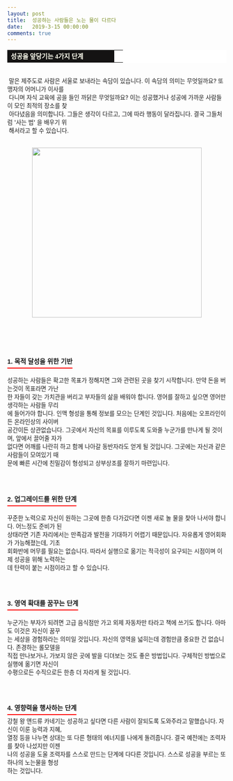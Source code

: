 ```yaml
---
layout: post
title:  성공하는 사람들은 노는 물이 다르다
date:   2019-3-15 00:00:00
comments: true
---
```





<table width="99%" bgcolor="#ffffff" cellspacing="1" cellpadding="2"><tbody><tr><td width="230" bgcolor="#141313" style-="border-bottom:#141313 1px solid; border-left:#141313 1px solid; border-top:#141313 1px solid; &#13;&#10;border-right:#141313 1px solid"><span style="color: rgb(0, 0, 0); font-family: 맑은 고딕, dotum, verdana; font-size: 11pt;"><strong><span syle="font-size:11pt"><font color="#fffff0">성공을 앞당기는 4가지 단계</font></span></strong></span></td><td style="border-width: 0px 0px 1px; border-style: solid; border-color: rgb(255, 255, 255) rgb(255, 255, 255) rgb(20, 19, 19);"><span style="font-size: 11pt;"><font color="#000000">&nbsp;</font></span></td></tr></tbody></table><p></p><span style="font-size: 10pt;"><p>﻿<br><span style="font-size: 10pt;">&nbsp;말은 제주도로 사람은 서울로 보내라는 속담이 있습니다. 이 속담의 의미는 무엇일까요? 또 맹자의 어머니가 이사를 <br>&nbsp;다니며 자식 교육에 공을 들인 까닭은 무엇일까요? 이는 성공했거나 성공에 가까운 사람들이 모인 최적의 장소를 찾<br>&nbsp;아다녔음을 의미합니다. 그들은 생각이 다르고, 그에 따라 행동이 달라집니다. 결국 그들처럼 '사는 법' 을 배우기 위<br>&nbsp;해서라고 할 수 있습니다.﻿<br></span><br></p><div class="imageblock center" style="text-align: center; clear: both;"><span data-url="https://t1.daumcdn.net/cfile/tistory/1643F31B4C7A7C5A83?download" data-lightbox="lightbox"><img width="390" height="344" style="height: auto; cursor: pointer; max-width: 100%;" alt="" src="https://t1.daumcdn.net/cfile/tistory/1643F31B4C7A7C5A83" filename="cfile8.uf@1643F31B4C7A7C5A83FAD8.jpg" filemime=""></span></div><p><br></p></span><p><span style="font-size: 10pt;">﻿</span><br><span style="font-size: 10pt;">﻿</span><br></p><h3 style="font: bold 11pt/normal 맑은 고딕, Dotum, Sans-serif; margin: 0px; padding: 0px 0px 5px; border-bottom-color: rgb(255, 0, 0); border-bottom-width: 2px; border-bottom-style: solid; float: left; font-size-adjust: none; font-stretch: normal;">1. 목적 달성을 위한 기반</h3><p></p><span style="font-size: 10pt;"><p>﻿<br></p><span style="font-size: 10pt;"><p>﻿<br>성공하는 사람들은 확고한 목표가 정해지면 그와 관련된 곳을 찾기 시작합니다. 만약 돈을 버는것이 목표라면 가난<br> 한 자들이 갖는 가치관을 버리고 부자들의 삶을 배워야 합니다. 영어를 잘하고 싶으면 영어만 생각하는 사람들 무리<br> 에 들어가야 합니다. 인맥 형성을 통해 정보를 모으는 단계인 것입니다. 처음에는 오프라인이든 온라인상의 사이버 <br> 공간이든 상관없습니다. 그곳에서 자신의 목표를 이루도록 도와줄 누군가를 만나게 될 것이며, 앞에서 끌어줄 자가 <br> 없다면 어깨를 나란히 하고 함께 나아갈 동반자라도 얻게 될 것입니다. 그곳에는 자신과 같은 사람들이 모여있기 때<br> 문에 빠른 시간에 친밀감이 형성되고 상부상조를 잘하기 마련입니다.<br><br><br><br></p><h3 style="font: bold 11pt/normal 맑은 고딕, Dotum, Sans-serif; margin: 0px; padding: 0px 0px 5px; border-bottom-color: rgb(255, 0, 0); border-bottom-width: 2px; border-bottom-style: solid; float: left; font-size-adjust: none; font-stretch: normal;">2. 업그레이드를 위한 단계</h3><p></p><span style="font-size: 10pt;"><p>﻿<br></p><span style="font-size: 10pt;"><p>﻿<br>꾸준한 노력으로 자신이 원하는 그곳에 한층 다가갔다면 이젠 새로 놀 물을 찾아 나서야 합니다. 어느정도 준비가 된 <br> 상태라면 기존 자리에서는 만족감과 발전을 기대하기 어렵기 때문입니다. 자유롭게 영어회화가 가능해졌는데, 기초 <br> 회화반에 머무를 필요는 없습니다. 따라서 실행으로 옮기는 적극성이 요구되는 시점이며 이제 성공을 위해 노력하는<br> 데 탄력이 붙는 시점이라고 할 수 있습니다.<br><br><br><br></p><h3 style="font: bold 11pt/normal 맑은 고딕, Dotum, Sans-serif; margin: 0px; padding: 0px 0px 5px; border-bottom-color: rgb(255, 0, 0); border-bottom-width: 2px; border-bottom-style: solid; float: left; font-size-adjust: none; font-stretch: normal;">3. 영역 확대를 꿈꾸는 단계</h3><p></p><span style="font-size: 10pt;"><p>﻿<br></p><span style="font-size: 10pt;"><p>﻿<br>누군가는 부자가 되려면 고급 음식점만 가고 외제 자동차만 타라고 책에 쓰기도 합니다. 아마도 이것은 자신이 꿈꾸<br> 는 세상을 경험하라는 의미일 것입니다. 자신의 영역을 넓히는데 경험만큼 중요한 건 없습니다. 존경하는 롤모델을 <br> 직접 만나보거나, 가보지 않은 곳에 발을 디뎌보는 것도 좋은 방법입니다. 구체적인 방법으로 실행에 옮기면 자신이 <br> 수평으로든 수직으로든 한층 더 자라게 될 것입니다.<br><br><br><br></p><h3 style="font: bold 11pt/normal 맑은 고딕, Dotum, Sans-serif; margin: 0px; padding: 0px 0px 5px; border-bottom-color: rgb(255, 0, 0); border-bottom-width: 2px; border-bottom-style: solid; float: left; font-size-adjust: none; font-stretch: normal;">4. 영향력을 행사하는 단계</h3><p><span style="font-size: 10pt;">﻿<br><span style="font-size: 10pt;">﻿<br>강철 왕 앤드류 카네기는 성공하고 싶다면 다른 사람이 잘되도록 도와주라고 말했습니다. 자신이 이룬 능력과 지혜, <br>열정 등을 나누면 상대는 또 다른 형태의 에너지를 나에게 돌려줍니다. 결국 예전에는 조력자를 찾아 나섰지만 이젠&nbsp;<br>나의 성공을 도울 조력자를 스스로 만드는 단계에 다다른 것입니다. 스스로 성공을 부르는 또 하나의 노는물을 형성<br> 하는 것입니다.</span></span></p></span></span></span></span></span></span><p><br></p>